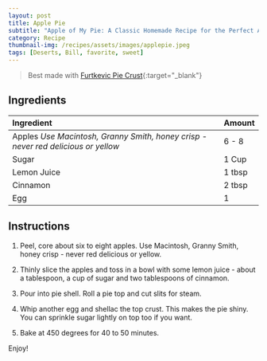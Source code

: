 ```yaml
---
layout: post
title: Apple Pie
subtitle: "Apple of My Pie: A Classic Homemade Recipe for the Perfect Apple Pie"
category: Recipe
thumbnail-img: /recipes/assets/images/applepie.jpeg
tags: [Deserts, Bill, favorite, sweet]
---
```


> Best made with [Furtkevic Pie Crust](https://dovarfalcone.github.io/2023-01-13-Furtkevic-Pie-Crust/){:target="_blank"}

## Ingredients

| Ingredient | Amount|
| :------ |:--- |
| Apples *Use Macintosh, Granny Smith, honey crisp - never red delicious or yellow* | 6 - 8 |
| Sugar | 1 Cup |
| Lemon Juice | 1 tbsp |
| Cinnamon | 2 tbsp |
| Egg | 1 |

## Instructions

1. Peel, core about six to eight apples.  Use Macintosh, Granny Smith, honey crisp - never red delicious or yellow. 

2. Thinly slice the apples and toss in a bowl with some lemon juice - about a tablespoon, a cup of sugar and two tablespoons of cinnamon.  

3. Pour into pie shell.  Roll a pie top and cut slits for steam.  

4. Whip another egg and shellac the top crust.  This makes the pie shiny.  You can sprinkle sugar lightly on top too if you want. 

5. Bake at 450 degrees for 40 to 50 minutes.  

Enjoy!